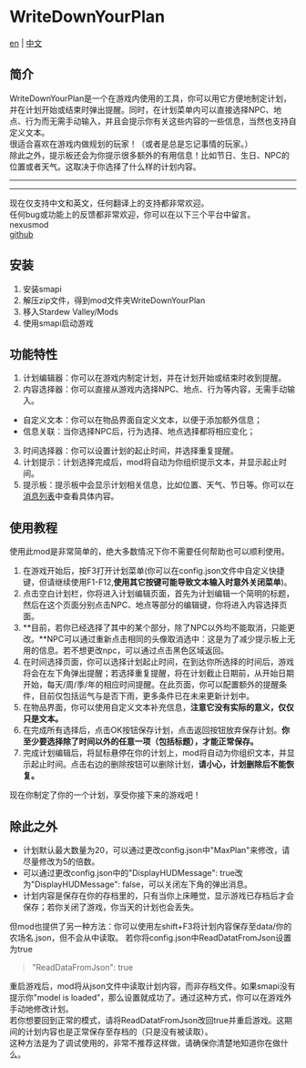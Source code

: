 # WriteDownYourPlan
[en](../README_en.md) | [中文](README_zh.md)
## 简介
WriteDownYourPlan是一个在游戏内使用的工具，你可以用它方便地制定计划，并在计划开始或结束时弹出提醒。同时，在计划菜单内可以直接选择NPC、地点、行为而无需手动输入，并且会提示你有关这些内容的一些信息，当然也支持自定义文本。<br>
很适合喜欢在游戏内做规划的玩家！（或者是总是忘记事情的玩家。）<br>
除此之外，提示板还会为你提示很多额外的有用信息！比如节日、生日、NPC的位置或者天气。这取决于你选择了什么样的计划内容。<br>

------------------------
------------------------
现在仅支持中文和英文，任何翻译上的支持都非常欢迎。<br>
任何bug或功能上的反馈都非常欢迎，你可以在以下三个平台中留言。<br>
nexusmod<br>
[github](https://github.com/SevenDespised/WriteDownYourPlan)
## 安装
1. 安装smapi
2. 解压zip文件，得到mod文件夹WriteDownYourPlan
3. 移入Stardew Valley/Mods
4. 使用smapi启动游戏
## 功能特性
1. 计划编辑器：你可以在游戏内制定计划，并在计划开始或结束时收到提醒。
2. 内容选择器：你可以直接从游戏内选择NPC、地点、行为等内容，无需手动输入。
- 自定义文本：你可以在物品界面自定义文本，以便于添加额外信息；
- 信息关联：当你选择NPC后，行为选择、地点选择都将相应变化；
3. 时间选择器：你可以设置计划的起止时间，并选择重复提醒。
4. 计划提示：计划选择完成后，mod将自动为你组织提示文本，并显示起止时间。
5. 提示板：提示板中会显示计划相关信息，比如位置、天气、节日等。你可以在[消息列表](messages_zh.txt)中查看具体内容。
## 使用教程
使用此mod是非常简单的，绝大多数情况下你不需要任何帮助也可以顺利使用。
1. 在游戏开始后，按F3打开计划菜单(你可以在config.json文件中自定义快捷键，但请继续使用F1-F12,**使用其它按键可能导致文本输入时意外关闭菜单**)。
2. 点击空白计划栏，你将进入计划编辑页面，首先为计划编辑一个简明的标题，然后在这个页面分别点击NPC、地点等部分的编辑键，你将进入内容选择页面。
3. **目前，若你已经选择了其中的某个部分，除了NPC以外均不能取消，只能更改。**NPC可以通过重新点击相同的头像取消选中：这是为了减少提示板上无用的信息。若不想更改npc，可以通过点击黑色区域返回。
4. 在时间选择页面，你可以选择计划起止时间，在到达你所选择的时间后，游戏将会在左下角弹出提醒；若选择重复提醒，将在计划截止日期前，从开始日期开始，每天/周/季/年的相应时间提醒。在此页面，你可以配置额外的提醒条件，目前仅包括运气与是否下雨，更多条件已在未来更新计划中。
5. 在物品界面，你可以使用自定义文本补充信息，**注意它没有实际的意义，仅仅只是文本。**
6. 在完成所有选择后，点击OK按钮保存计划，点击返回按钮放弃保存计划。**你至少要选择除了时间以外的任意一项（包括标题），才能正常保存。**
7. 完成计划编辑后，将鼠标悬停在你的计划上，mod将自动为你组织文本，并显示起止时间。点击右边的删除按钮可以删除计划，**请小心，计划删除后不能恢复。**

现在你制定了你的一个计划，享受你接下来的游戏吧！
## 除此之外
- 计划默认最大数量为20，可以通过更改config.json中"MaxPlan"来修改，请尽量修改为5的倍数。
- 可以通过更改config.json中的"DisplayHUDMessage": true改为"DisplayHUDMessage": false，可以关闭左下角的弹出消息。
- 计划内容是保存在你的存档里的，只有当你上床睡觉，显示游戏已存档后才会保存；若你关闭了游戏，你当天的计划也会丢失。

但mod也提供了另一种方法：你可以使用左shift+F3将计划内容保存至data/你的农场名.json，但不会从中读取。
若你将config.json中ReadDatatFromJson设置为true
> "ReadDataFromJson": true

重启游戏后，mod将从json文件中读取计划内容，而非存档文件。如果smapi没有提示你"model is loaded"，那么设置就成功了。通过这种方式，你可以在游戏外手动地修改计划。<br>
若你想要回到正常的模式，请将ReadDatatFromJson改回true并重启游戏。这期间的计划内容也是正常保存至存档的（只是没有被读取）。<br>
这种方法是为了调试使用的，非常不推荐这样做，请确保你清楚地知道你在做什么。
